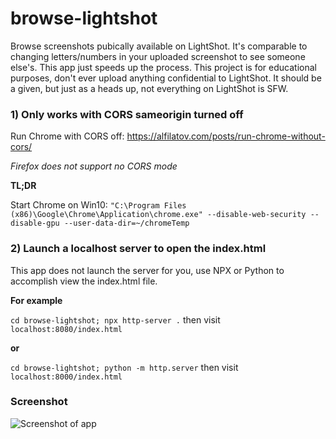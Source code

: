 # browse-lightshot
Browse screenshots pubically available on LightShot. It's comparable to changing letters/numbers in your uploaded screenshot to see someone else's. This app just speeds up the process. This project is for educational purposes, don't ever upload anything confidential to LightShot. It should be a given, but just as a heads up, not everything on LightShot is SFW.

### 1) Only works with CORS sameorigin turned off

Run Chrome with CORS off: https://alfilatov.com/posts/run-chrome-without-cors/

*Firefox does not support no CORS mode*

**TL;DR**

Start Chrome on Win10: `"C:\Program Files (x86)\Google\Chrome\Application\chrome.exe" --disable-web-security --disable-gpu --user-data-dir=~/chromeTemp`

### 2) Launch a localhost server to open the index.html

This app does not launch the server for you, use NPX or Python to accomplish view the index.html file.

**For example**

`cd browse-lightshot; npx http-server .` then visit `localhost:8080/index.html`

**or**

`cd browse-lightshot; python -m http.server` then visit `localhost:8000/index.html`

### Screenshot

![Screenshot of app](https://user-images.githubusercontent.com/6013871/71645958-c851f480-2cad-11ea-9a4b-3bc5b5be4cd4.png)

